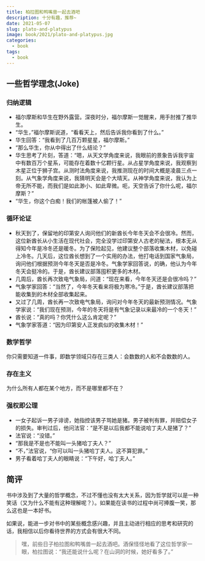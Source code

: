 ```yaml
---
title: 柏拉图和鸭嘴兽一起去酒吧
description: 十分有趣，推荐~
date: 2021-05-07
slug: plato-and-platypus
image: book/2021/plato-and-platypus.jpg
categories:
  - book
tags:
  - book
---
```


## 一些哲学理念(Joke)

### 归纳逻辑

- 福尔摩斯和华生在野外露营。深夜时分，福尔摩斯一觉醒来，用手肘推了推华生。
- “华生，”福尔摩斯说道，“看看天上，然后告诉我你看到了什么。”
- 华生回答：“我看到了几百万颗星星，福尔摩斯。”
- “那么华生，你从中得出了什么结论？”
- 华生思考了片刻，答道：“嗯，从天文学角度来说，我眼前的景象告诉我宇宙中有数百万个星系，可能存在着数十亿颗行星。从占星学角度来说，我观察到木星正位于狮子宫。从测时法角度来说，我推测现在的时间大概是凌晨三点一刻。从气象学角度来说，我猜明天会是个大晴天。从神学角度来说，我认为上帝无所不能，而我们是如此渺小、如此卑微。呃，天空告诉了你什么呢，福尔摩斯？”
- “华生，你这个白痴！我们的帐篷被人偷了！”

### 循环论证

- 秋天到了，保留地的印第安人询问他们的新酋长今年冬天会不会很冷。然而，这位新酋长从小生活在现代社会，完全没学过印第安人古老的秘法，根本无从得知今年是冷冬还是暖冬。为了保险起见，他建议整个部落收集木材，以免碰上冷冬。几天后，这位酋长想到了一个实用的办法，他打电话到国家气象局，询问他们根据预测今年冬天是否是冷冬。气象学家回答说，的确，他认为今年冬天会挺冷的。于是，酋长建议部落囤积更多的木材。
- 几周后，酋长再次致电气象局，问道：“现在来看，今年冬天还是会很冷吗？”
- 气象学家回答：“当然了，今年冬天看来将极为寒冷。”于是，酋长建议部落把能收集到的木材全部收集起来。
- 又过了几周，酋长再一次致电气象局，询问对今年冬天的最新预测情况。气象学家说：“我们现在预测，今年的冬天将是有气象记录以来最冷的一个冬天！”
- 酋长说：“真的吗？你凭什么这么肯定呢？”
- 气象学家答道：“因为印第安人正发疯似的收集木材！”

### 数学哲学

你只需要知道一件事，即数学领域只存在三类人：会数数的人和不会数数的人。

### 存在主义

为什么所有人都在某个地方，而不是哪里都不在？

### 强权即公理

- 一女子起诉一男子诽谤，她指控该男子骂她是猪。男子被判有罪，并赔偿女子的损失。审判过后，他问法官：“是不是以后我都不能说哈丁夫人是猪了？”
- 法官说：“没错。”
- “那我是不是也不能叫一头猪哈丁夫人？”
- “不，”法官说，“你可以叫一头猪哈丁夫人。这不算犯罪。”
- 男子看着哈丁夫人的眼睛说：“下午好，哈丁夫人。”

## 简评

书中涉及到了大量的哲学概念，不过不懂也没有太大关系，因为哲学就可以是一种笑话（又为什么不能有这种理解呢？）。如果能在读书的过程中尚可捧腹一笑，那么这也是一本好书。

如果说，能进一步对书中的某些概念感兴趣，并且主动进行相应的思考和研究的话，我相信以后你看待世界的方式会有很大不同。

> 嘿，前些日子柏拉图和鸭嘴兽一起去酒吧。酒保怪怪地看了这位哲学家一眼，柏拉图说：“我还能说什么呢？在山洞的时候，她好看多了。”
